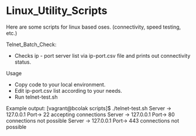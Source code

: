 # Linux_Utility_Scripts
Here are some scripts for linux based oses. (connectivity, speed testing, etc.)

Telnet_Batch_Check:
  - Checks ip - port server list via ip-port.csv file and prints out connectivity status.
  
Usage
  - Copy code to your local environment.
  - Edit ip-port.csv list according to your needs.
  - Run telnet-test.sh

Example output:
[vagrant@bcolak scripts]$ ./telnet-test.sh
Server -> 127.0.0.1 Port-> 22 accepting connections
Server -> 127.0.0.1 Port-> 80 connections not possible
Server -> 127.0.0.1 Port-> 443 connections not possible
